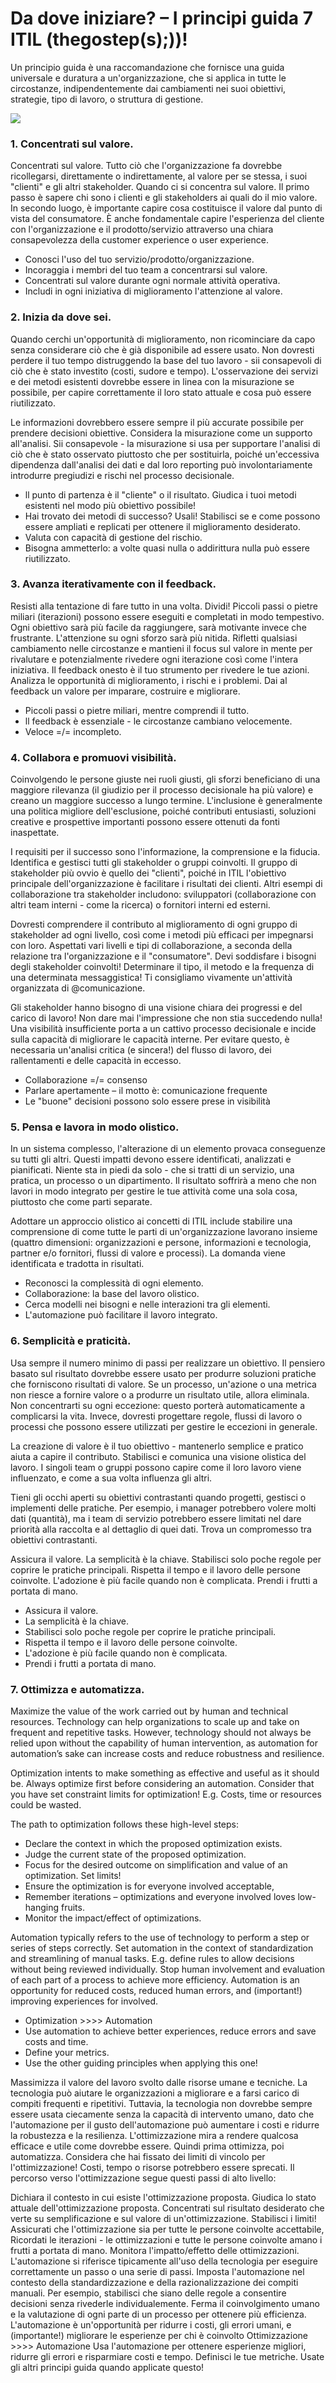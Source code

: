# Da dove iniziare? – I principi guida 7 ITIL  \(thegostep\(s\);\)\)!

Un principio guida è una raccomandazione che fornisce una guida universale e duratura a un'organizzazione, che si applica in tutte le circostanze, indipendentemente dai cambiamenti nei suoi obiettivi, strategie, tipo di lavoro, o struttura di gestione.

![](https://i.imgur.com/iy0U6hG.png)

### 1. Concentrati sul valore. 

Concentrati sul valore. Tutto ciò che l'organizzazione fa dovrebbe ricollegarsi, direttamente o indirettamente, al valore per se stessa, i suoi "clienti" e gli altri stakeholder. Quando ci si concentra sul valore. Il primo passo è sapere chi sono i clienti e gli stakeholders ai quali do il mio valore. In secondo luogo, è importante capire cosa costituisce il valore dal punto di vista del consumatore. È anche fondamentale capire l'esperienza del cliente con l'organizzazione e il prodotto/servizio attraverso una chiara consapevolezza della customer experience o user experience.

* Conosci l'uso del tuo servizio/prodotto/organizzazione.
* Incoraggia i membri del tuo team a concentrarsi sul valore.
* Concentrati sul valore durante ogni normale attività operativa.
* Includi in ogni iniziativa di miglioramento l'attenzione al valore.

### 2. Inizia da dove sei.

Quando cerchi un'opportunità di miglioramento, non ricominciare da capo senza considerare ciò che è già disponibile ad essere usato. Non dovresti perdere il tuo tempo distruggendo la base del tuo lavoro - sii consapevoli di ciò che è stato investito \(costi, sudore e tempo\). L'osservazione dei servizi e dei metodi esistenti dovrebbe essere in linea con la misurazione se possibile, per capire correttamente il loro stato attuale e cosa può essere riutilizzato. 

Le informazioni dovrebbero essere sempre il più accurate possibile per prendere decisioni obiettive. Considera la misurazione come un supporto all'analisi. Sii consapevole - la misurazione si usa per supportare l'analisi di ciò che è stato osservato piuttosto che per sostituirla, poiché un'eccessiva dipendenza dall'analisi dei dati e dal loro reporting può involontariamente introdurre pregiudizi e rischi nel processo decisionale.

*  ll punto di partenza è il "cliente" o il risultato. Giudica i tuoi metodi esistenti nel modo più obiettivo possibile!
*  Hai trovato dei metodi di successo? Usali! Stabilisci se e come possono essere ampliati e replicati per ottenere il miglioramento desiderato.
*  Valuta con capacità di gestione del rischio. 
*  Bisogna ammetterlo: a volte quasi nulla o addirittura nulla può essere riutilizzato.

### 3. Avanza iterativamente con il feedback.

Resisti alla tentazione di fare tutto in una volta. Dividi! Piccoli passi o pietre miliari \(iterazioni\) possono essere eseguiti e completati in modo tempestivo. Ogni obiettivo sarà più facile da raggiungere, sarà motivante invece che frustrante. L'attenzione su ogni sforzo sarà più nitida. Rifletti qualsiasi cambiamento nelle circostanze e mantieni il focus sul valore in mente per rivalutare e potenzialmente rivedere ogni iterazione così come l'intera iniziativa. Il feedback onesto è il tuo strumento per rivedere le tue azioni. Analizza le opportunità di miglioramento, i rischi e i problemi. Dai al feedback un valore per imparare, costruire e migliorare. 

* Piccoli passi o pietre miliari, mentre comprendi il tutto. 
*  ll feedback è essenziale - le circostanze cambiano velocemente.
*  Veloce =/= incompleto.

### 4. Collabora e promuovi visibilità. 

Coinvolgendo le persone giuste nei ruoli giusti, gli sforzi beneficiano di una maggiore rilevanza \(il giudizio per il processo decisionale ha più valore\) e creano un maggiore successo a lungo termine. L'inclusione è generalmente una politica migliore dell'esclusione, poiché contributi entusiasti, soluzioni creative e prospettive importanti possono essere ottenuti da fonti inaspettate.

 I requisiti per il successo sono l'informazione, la comprensione e la fiducia. Identifica e gestisci tutti gli stakeholder o gruppi coinvolti. Il gruppo di stakeholder più ovvio è quello dei "clienti", poiché in ITIL l'obiettivo principale dell'organizzazione è facilitare i risultati dei clienti. Altri esempi di collaborazione tra stakeholder includono: sviluppatori \(collaborazione con altri team interni - come la ricerca\) o fornitori interni ed esterni. 

Dovresti comprendere il contributo al miglioramento di ogni gruppo di stakeholder ad ogni livello, così come i metodi più efficaci per impegnarsi con loro. Aspettati vari livelli e tipi di collaborazione, a seconda della relazione tra l'organizzazione e il "consumatore". Devi soddisfare i bisogni degli stakeholder coinvolti! Determinare il tipo, il metodo e la frequenza di una determinata messaggistica! Ti consigliamo vivamente un'attività organizzata di @comunicazione. 

Gli stakeholder hanno bisogno di una visione chiara dei progressi e del carico di lavoro! Non dare mai l'impressione che non stia succedendo nulla! Una visibilità insufficiente porta a un cattivo processo decisionale e incide sulla capacità di migliorare le capacità interne. Per evitare questo, è necessaria un'analisi critica \(e sincera!\) del flusso di lavoro, dei rallentamenti e delle capacità in eccesso.

* Collaborazione =/= consenso
* Parlare apertamente – il motto è: comunicazione frequente
* Le "buone" decisioni possono solo essere prese in visibilità

### 5. Pensa e lavora in modo olistico. 

In un sistema complesso, l'alterazione di un elemento provaca conseguenze su tutti gli altri. Questi impatti devono essere identificati, analizzati e pianificati. Niente sta in piedi da solo - che si tratti di un servizio, una pratica, un processo o un dipartimento. Il risultato soffrirà a meno che non lavori in modo integrato per gestire le tue attività come una sola cosa, piuttosto che come parti separate. 

Adottare un approccio olistico ai concetti di ITIL include stabilire una comprensione di come tutte le parti di un'organizzazione lavorano insieme \(quattro dimensioni: organizzazioni e persone, informazioni e tecnologia, partner e/o fornitori, flussi di valore e processi\). La domanda viene identificata e tradotta in risultati.

*  Reconosci la complessità di ogni elemento. 
*  Collaborazione: la base del lavoro olistico.
*  Cerca modelli nei bisogni e nelle interazioni tra gli elementi.
*  L'automazione può facilitare il lavoro integrato. 

### 6.  Semplicità e praticità.

Usa sempre il numero minimo di passi per realizzare un obiettivo. Il pensiero basato sul risultato dovrebbe essere usato per produrre soluzioni pratiche che forniscono risultati di valore. Se un processo, un'azione o una metrica non riesce a fornire valore o a produrre un risultato utile, allora eliminala. Non concentrarti su ogni eccezione: questo porterà automaticamente a complicarsi la vita. Invece, dovresti progettare regole, flussi di lavoro o processi che possono essere utilizzati per gestire le eccezioni in generale. 

La creazione di valore è il tuo obiettivo - mantenerlo semplice e pratico aiuta a capire il contributo. Stabilisci e comunica una visione olistica del lavoro. I singoli team o gruppi possono capire come il loro lavoro viene influenzato, e come a sua volta influenza gli altri.

Tieni gli occhi aperti su obiettivi contrastanti quando progetti, gestisci o implementi delle pratiche. Per esempio, i manager potrebbero volere molti dati \(quantità\), ma i team di servizio potrebbero essere limitati nel dare priorità alla raccolta e al dettaglio di quei dati. Trova un compromesso tra obiettivi contrastanti. 

Assicura il valore. La semplicità è la chiave. Stabilisci solo poche regole per coprire le pratiche principali. Rispetta il tempo e il lavoro delle persone coinvolte. L'adozione è più facile quando non è complicata. Prendi i frutti a portata di mano.

*  Assicura il valore.
* La semplicità è la chiave. 
*  Stabilisci solo poche regole per coprire le pratiche principali.
* Rispetta il tempo e il lavoro delle persone coinvolte.
*  L'adozione è più facile quando non è complicata. 
*  Prendi i frutti a portata di mano.

### 7. Ottimizza e automatizza. 

Maximize the value of the work carried out by human and technical resources. Technology can help organizations to scale up and take on frequent and repetitive tasks. However, technology should not always be relied upon without the capability of human intervention, as automation for automation’s sake can increase costs and reduce robustness and resilience.

Optimization intents to make something as effective and useful as it should be. Always optimize first before considering an automation. Consider that you have set constraint limits for optimization! E.g. Costs, time or resources could be wasted.

The path to optimization follows these high-level steps:

* Declare the context in which the proposed optimization exists.
* Judge the current state of the proposed optimization.
* Focus for the desired outcome on simplification and value of an optimization. Set limits!
* Ensure the optimization is for everyone involved acceptable,
* Remember iterations – optimizations and everyone involved loves low-hanging fruits.
* Monitor the impact/effect of optimizations.

Automation typically refers to the use of technology to perform a step or series of steps correctly. Set automation in the context of standardization and streamlining of manual tasks. E.g. define rules to allow decisions without being reviewed individually. Stop human involvement and evaluation of each part of a process to achieve more efficiency. Automation is an opportunity for reduced costs, reduced human errors, and \(important!\) improving experiences for involved.

* Optimization &gt;&gt;&gt;&gt; Automation
* Use automation to achieve better experiences, reduce errors and save costs and time.
* Define your metrics.
* Use the other guiding principles when applying this one!

Massimizza il valore del lavoro svolto dalle risorse umane e tecniche. La tecnologia può aiutare le organizzazioni a migliorare e a farsi carico di compiti frequenti e ripetitivi. Tuttavia, la tecnologia non dovrebbe sempre essere usata ciecamente senza la capacità di intervento umano, dato che l'automazione per il gusto dell'automazione può aumentare i costi e ridurre la robustezza e la resilienza. L'ottimizzazione mira a rendere qualcosa efficace e utile come dovrebbe essere. Quindi prima ottimizza, poi automatizza. Considera che hai fissato dei limiti di vincolo per l'ottimizzazione! Costi, tempo o risorse potrebbero essere sprecati. Il percorso verso l'ottimizzazione segue questi passi di alto livello:

Dichiara il contesto in cui esiste l'ottimizzazione proposta. Giudica lo stato attuale dell'ottimizzazione proposta. Concentrati sul risultato desiderato che verte su semplificazione e sul valore di un'ottimizzazione. Stabilisci i limiti! Assicurati che l'ottimizzazione sia per tutte le persone coinvolte accettabile, Ricordati le iterazioni - le ottimizzazioni e tutte le persone coinvolte amano i frutti a portata di mano. Monitora l'impatto/effetto delle ottimizzazioni. L'automazione si riferisce tipicamente all'uso della tecnologia per eseguire correttamente un passo o una serie di passi. Imposta l'automazione nel contesto della standardizzazione e della razionalizzazione dei compiti manuali. Per esempio, stabilisci che siano delle regole a consentire decisioni senza rivederle individualemente. Ferma il coinvolgimento umano e la valutazione di ogni parte di un processo per ottenere più efficienza. L'automazione è un'opportunità per ridurre i costi, gli errori umani, e \(importante!\) migliorare le esperienze per chi è coinvolto Ottimizzazione &gt;&gt;&gt;&gt; Automazione Usa l'automazione per ottenere esperienze migliori, ridurre gli errori e risparmiare costi e tempo. Definisci le tue metriche. Usate gli altri principi guida quando applicate questo!

